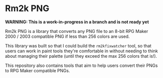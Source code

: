 # Rm2k PNG

**WARNING: This is a work-in-progress in a branch and is not ready yet**

Rm2k PNG is a library that converts any PNG file to an 8-bit RPG Maker 2000 / 2003 compatible PNG if less than 256 colors are used.

This library was built so that I could build the `rm2kfixwatcher` tool, so that users can work in paint tools they're comfortable in without needing to think about managing their palette (until they exceed the max 256 colors that is!).

This repository also contains tools that aim to help users convert their PNGs to RPG Maker compatible PNGs.
